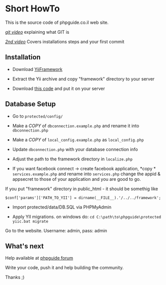 Short HowTo
=============

This is the source code of phpguide.co.il web site.

*[git video](http://phpguide.co.il/%D7%9E%D7%94+%D7%96%D7%94+git.htm)* explaining what GIT is

*[2nd video](http://phpguide.co.il/git+%D7%9E%D7%A2%D7%A9%D7%99+_+%D7%A2%D7%95%D7%A8%D7%9B%D7%99%D7%9D+%D7%90%D7%AA+phpguide.htm)* Covers installations steps and your first commit

Installation
------------

- Download [YiiFramework](http://www.yiiframework.com/)

- Extract the Yii archive and copy "framework" directory to your server

- Download [this code](https://github.com/intval/phpguide/zipball/master) and put it on your server


Database Setup
--------------

- Go to `protected/config/`

- Make a *COPY* of `dbconnection.example.php` and rename it into `dbconnection.php`

- Make a *COPY* of `local_config.example.php` as `local_config.php`

- Update `dbconnection.php` with your database connection info

- Adjust the path to the framework directory in `localize.php`

- If you want facebook connect -> create facebook application, *copy * `services.example.php` and rename into `services.php`
  change the appid & appsecret to those of your application and you are good to go.

If you put "framework" directory in public_html - it should be somethig like

  `$conf['params']['PATH_TO_YII'] = dirname(__FILE__).'/../../framework';`

- Import protected/data/DB.SQL via PHPMyAdmin 

- Apply YII migrations. on windows do:
	`cd C:\path\to\phpguide\protected`
	`yiic.bat migrate`
	
Go to the website. Username: admin, pass: admin

What's next
-----------

Help available at [phpguide forum](http://phpguide.co.il/forum/)

Write your code, push it and help building the community.

Thanks ;)